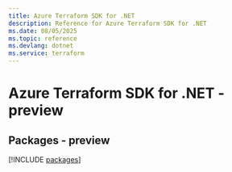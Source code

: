 ```yaml
---
title: Azure Terraform SDK for .NET
description: Reference for Azure Terraform SDK for .NET
ms.date: 08/05/2025
ms.topic: reference
ms.devlang: dotnet
ms.service: terraform
---
```

# Azure Terraform SDK for .NET - preview
## Packages - preview
[!INCLUDE [packages](terraform-index.md)]